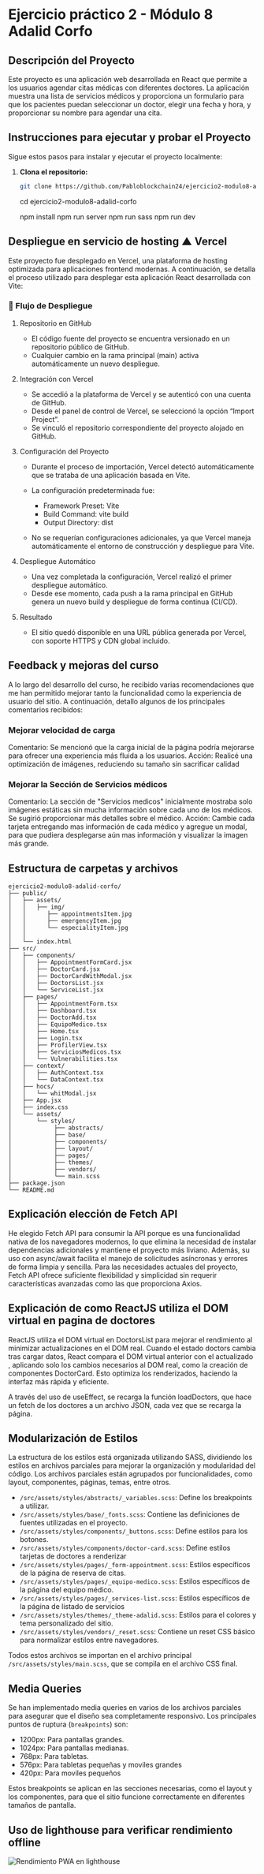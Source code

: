 # Ejercicio práctico 2 - Módulo 8 Adalid Corfo

## Descripción del Proyecto

Este proyecto es una aplicación web desarrollada en React que permite a los usuarios agendar citas médicas con diferentes doctores. La aplicación muestra una lista de servicios médicos y proporciona un formulario para que los pacientes puedan seleccionar un doctor, elegir una fecha y hora, y proporcionar su nombre para agendar una cita.

## Instrucciones para ejecutar y probar el Proyecto

Sigue estos pasos para instalar y ejecutar el proyecto localmente:

1. **Clona el repositorio:**

   ```bash
   git clone https://github.com/Pabloblockchain24/ejercicio2-modulo8-adalid-corfo.git
   ```
   
   cd ejercicio2-modulo8-adalid-corfo

   npm install
   npm run server 
   npm run sass
   npm run dev 

##  Despliegue en servicio de hosting ▲ Vercel

Este proyecto fue desplegado en Vercel, una plataforma de hosting optimizada para aplicaciones frontend modernas. A continuación, se detalla el proceso utilizado para desplegar esta aplicación React desarrollada con Vite:

### 📁 Flujo de Despliegue

1. Repositorio en GitHub
   -  El código fuente del proyecto se encuentra versionado en un repositorio público de GitHub.
   -  Cualquier cambio en la rama principal (main) activa automáticamente un nuevo despliegue.

2. Integración con Vercel
   - Se accedió a la plataforma de Vercel y se autenticó con una cuenta de GitHub.
   - Desde el panel de control de Vercel, se seleccionó la opción “Import Project”.
   - Se vinculó el repositorio correspondiente del proyecto alojado en GitHub.

3. Configuración del Proyecto
   - Durante el proceso de importación, Vercel detectó automáticamente que se trataba de una aplicación basada en Vite.

   - La configuración predeterminada fue:
      - Framework Preset: Vite
      - Build Command: vite build
      - Output Directory: dist

   - No se requerían configuraciones adicionales, ya que Vercel maneja automáticamente el entorno de construcción y despliegue para Vite.

4. Despliegue Automático
   - Una vez completada la configuración, Vercel realizó el primer despliegue automático.
   -  Desde ese momento, cada push a la rama principal en GitHub genera un nuevo build y despliegue de forma continua (CI/CD).

5. Resultado
   - El sitio quedó disponible en una URL pública generada por Vercel, con soporte HTTPS y CDN global incluido.

##  Feedback y mejoras del curso 

A lo largo del desarrollo del curso, he recibido varias recomendaciones que me han permitido mejorar tanto la funcionalidad como la experiencia de usuario del sitio. A continuación, detallo algunos de los principales comentarios recibidos:

### Mejorar velocidad de carga

Comentario:  Se mencionó que la carga inicial de la página podría mejorarse para ofrecer una experiencia más fluida a los usuarios.
Acción: Realicé una optimización de imágenes, reduciendo su tamaño sin sacrificar calidad

### Mejorar la Sección de Servicios médicos

Comentario: La sección de "Servicios medicos" inicialmente mostraba solo imágenes estáticas sin mucha información sobre cada uno de los médicos. Se sugirió proporcionar más detalles sobre el médico.
Acción: Cambie cada tarjeta entregando mas información de cada médico y agregue un modal, para que pudiera desplegarse aún mas información y visualizar la imagen más grande.


## Estructura de carpetas y archivos

```
ejercicio2-modulo8-adalid-corfo/
├── public/
│   ├── assets/
│   │   ├── img/
│   │      ├── appointmentsItem.jpg
│   │      ├── emergencyItem.jpg
│   │      └── especialityItem.jpg
│   │    
│   └── index.html
├── src/
│   ├── components/
│   │   ├── AppointmentFormCard.jsx
│   │   ├── DoctorCard.jsx
│   │   ├── DoctorCardWithModal.jsx
│   │   ├── DoctorsList.jsx
│   │   └── ServiceList.jsx
│   ├── pages/
│   │   ├── AppointmentForm.tsx
│   │   ├── Dashboard.tsx
│   │   ├── DoctorAdd.tsx
│   │   ├── EquipoMedico.tsx
│   │   ├── Home.tsx
│   │   ├── Login.tsx
│   │   ├── ProfilerView.tsx
│   │   ├── ServiciosMedicos.tsx
│   │   └── Vulnerabilities.tsx
│   ├── context/
│   │   ├── AuthContext.tsx
│   │   └── DataContext.tsx
│   ├── hocs/
│   │   └── whitModal.jsx
│   ├── App.jsx
│   ├── index.css
│   └── assets/
│       └── styles/
│            ├── abstracts/
│            ├── base/
│            ├── components/
│            ├── layout/
│            ├── pages/
│            ├── themes/
│            ├── vendors/
│            └── main.scss
├── package.json
└── README.md
```

## Explicación elección de Fetch API

He elegido Fetch API para consumir la API porque es una funcionalidad nativa de los navegadores modernos, lo que elimina la necesidad de instalar dependencias adicionales y mantiene el proyecto más liviano. Además, su uso con async/await facilita el manejo de solicitudes asíncronas y errores de forma limpia y sencilla. Para las necesidades actuales del proyecto, Fetch API ofrece suficiente flexibilidad y simplicidad sin requerir características avanzadas como las que proporciona Axios.


## Explicación de como ReactJS utiliza el DOM virtual en pagina de doctores

ReactJS utiliza el DOM virtual en DoctorsList para mejorar el rendimiento al minimizar actualizaciones en el DOM real. Cuando el estado doctors cambia tras cargar datos, React compara el DOM virtual anterior con el actualizado , aplicando solo los cambios necesarios al DOM real, como la creación de componentes DoctorCard. Esto optimiza los renderizados, haciendo la interfaz más rápida y eficiente.

A través del uso de useEffect, se recarga la función loadDoctors, que hace un fetch de los doctores a un archivo JSON, cada vez que se recarga la página.

## Modularización de Estilos

La estructura de los estilos está organizada utilizando SASS, dividiendo los estilos en archivos parciales para mejorar la organización y modularidad del código. Los archivos parciales están agrupados por funcionalidades, como layout, componentes, páginas, temas, entre otros. 

- `/src/assets/styles/abstracts/_variables.scss`: Define los breakpoints a utilizar.
- `/src/assets/styles/base/_fonts.scss`: Contiene las definiciones de fuentes utilizadas en el proyecto.
- `/src/assets/styles/components/_buttons.scss`: Define estilos para los botones.
- `/src/assets/styles/components/doctor-card.scss`: Define estilos tarjetas de doctores a renderizar
- `/src/assets/styles/pages/_form-appointment.scss`: Estilos específicos de la página de reserva de citas.
- `/src/assets/styles/pages/_equipo-medico.scss`: Estilos específicos de la página del equipo médico.
- `/src/assets/styles/pages/_services-list.scss`: Estilos específicos de la página de listado de servicios
- `/src/assets/styles/themes/_theme-adalid.scss`: Estilos para el colores y tema personalizado del sitio.
- `/src/assets/styles/vendors/_reset.scss`: Contiene un reset CSS básico para normalizar estilos entre navegadores.

Todos estos archivos se importan en el archivo principal `/src/assets/styles/main.scss`, que se compila en el archivo CSS final.

## Media Queries

Se han implementado media queries en varios de los archivos parciales para asegurar que el diseño sea completamente responsivo. Los principales puntos de ruptura (`breakpoints`) son:

- 1200px: Para pantallas grandes.
- 1024px: Para pantallas medianas.
- 768px: Para tabletas.
- 576px: Para tabletas pequeñas y moviles grandes
- 420px: Para moviles pequeños

Estos breakpoints se aplican en las secciones necesarias, como el layout y los componentes, para que el sitio funcione correctamente en diferentes tamaños de pantalla.


## Uso de lighthouse para verificar rendimiento offline

![Rendimiento PWA en lighthouse ](/public/assets/imgs/lighthouse.jpg)

